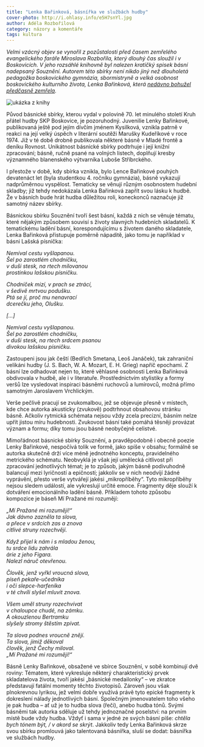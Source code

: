 ```yaml
---
title: "Lenka Bařinková, básnířka ve službách hudby"
cover-photo: http://i.ohlasy.info/e5H7snYl.jpg
author: Adéla Rozbořilová
category: názory a komentáře
tags: kultura
---
```


*Velmi vzácný objev se vynořil z pozůstalosti před časem zemřelého evangelického faráře Miroslava Rozbořila, který dlouhý čas sloužil i v Boskovicích. V jeho rozsáhlé knihovně byl nalezen kratičký spisek básní nadepsaný Souznění. Autorem této sbírky není nikdo jiný než dlouholetá pedagožka boskovického gymnázia, sbormistryně a velká osobnost boskovického kulturního života, Lenka Bařinková, která [nedávno bohužel předčasně zemřela](http://ohlasy.info/clanky/2015/12/lenka-odesla.html).*

<img src="http://i.ohlasy.info/e5H7snY.jpg" alt="ukázka z knihy" class="img-responsive img-popup" data-author="Adéla Rozbořilová">

Původ básnické sbírky, kterou vydal v polovině 70. let minulého století Kruh přátel hudby SKP Boskovice, je pozoruhodný. Juvenilie Lenky Bařinkové, publikovaná ještě pod jejím dívčím jménem Kysilková, vznikla patrně v reakci na její velký úspěch v literární soutěži Marušky Kudeříkové v roce 1974. Již v té době drobně publikovala některé básně v Mladé frontě a deníku Rovnost. Unikátnost básnické sbírky podtrhuje i její knižní zpracování; básně, ručně psané na volných listech, doplňují kresby významného blanenského výtvarníka Luboše Stříbrckého.

I přestože v době, kdy sbírka vznikla, bylo Lence Bařinkové pouhých devatenáct let (byla studentkou 4. ročníku gymnázia), básně vykazují nadprůměrnou vyspělost. Tematicky se věnují různým osobnostem hudební skladby; již tehdy nedokázala Lenka Bařinková zapřít svou lásku k hudbě. Že v básních bude hrát hudba důležitou roli, koneckonců naznačuje již samotný název sbírky.

Básnickou sbírku Souznění tvoří šest básní, každá z nich se věnuje tématu, které nějakým způsobem souvisí s životy slavných hudebních skladatelů. K tematickému ladění básní, korespondujícímu s životem daného skladatele, Lenka Bařinková přistupuje poměrně nápaditě, jako tomu je například v básni Lašská písnička: 

*Nemíval cestu vyšlapanou.  
Šel po zarostlém chodníčku,  
v duši stesk, na rtech milovanou  
prostinkou lašskou písničku.*

*Chodníček mizí, v prach se ztrácí,  
v šedivě mrtvou podušku.  
Ptá se jí, proč mu nenavrací  
dcerečku jeho, Olušku.*

*[…]*

*Nemíval cestu vyšlapanou.  
Šel po zarostlém chodníčku,  
v duši stesk, na rtech srdcem psanou  
divokou lašskou písničku.*

Zastoupeni jsou jak čeští (Bedřich Smetana, Leoš Janáček), tak zahraniční velikáni hudby (J. S. Bach, W. A. Mozart, E. H. Grieg) napříč epochami. Z básní lze odhadovat nejen to, které věhlasné osobnosti Lenka Bařinková obdivovala v hudbě, ale i v literatuře. Prostřednictvím stylistiky a formy veršů lze vysledovat inspiraci básněmi ruchovců a lumírovců, možná přímo samotným Jaroslavem Vrchlickým.

Verše pečlivě pracují se zvukomalbou, jež se objevuje přesně v místech, kde chce autorka akusticky (zvukově) podtrhnout obsahovou stránku básně. Ačkoliv rytmická schémata nejsou vždy zcela precizní, básním nelze upřít jistou míru hudebnosti. Zvukovost básní také pomáhá těsněji provázat význam a formu; díky tomu jsou básně neobyčejně celistvé.

Mimořádnost básnické sbírky Souznění, a pravděpodobně i obecně poezie Lenky Bařinkové, nespočívá tolik ve formě, jako spíše v obsahu; formálně se autorka skutečně drží více méně jednotného konceptu, pravidelného metrického schématu. Neobvyklá je však její umělecká citlivost při zpracování jednotlivých témat; je to způsob, jakým básně podivuhodně balancují mezi lyričností a epičností; jakkoliv se v nich neodvíjí žádné vyprávění, přesto verše vytvářejí jakési „mikropříběhy“. Tyto mikropříběhy nejsou sledem událostí, ale vykreslují určité emoce. Fragmenty děje slouží k dotváření emocionálního ladění básně. Příkladem tohoto způsobu kompozice je báseň Mí Pražané mi rozumějí:

*„Mí Pražané mi rozumějí!“  
Jak dávno zazněla ta slova,  
a přece v srdcích zas a znova  
citlivé struny rozechvějí.*

*Když přijel k nám i s mladou ženou,  
tu srdce lidu zahrála  
árie z jeho Figara.  
Nalezl náruč otevřenou.*

*Člověk, jenž vyřkl vroucná slova,  
píseň pekaře-učedníka  
i oči slepce-harfeníka  
v té chvíli slyšel mluvit znova.*

*Všem uměl struny rozechvívat  
v chaloupce chudé, na zámku.  
A okouzlenou Bertramku  
slyšely stromy štěstím zpívat.*

*Ta slova podnes vroucně znějí.  
Ta slova, jimiž děkoval  
člověk, jenž Čechy miloval.  
„Mí Pražané mi rozumějí!“*

Básně Lenky Bařinkové, obsažené ve sbírce Souznění, v sobě kombinují dvě roviny: Tématem, které vykresluje některý charakteristický prvek skladatelova života, tvoří jakési „básnické medailonky“ – ve zkratce představují fatální momenty těchto životopisů. Zároveň jsou však plnokrevnou lyrikou, jež velmi dobře využívá právě tyto epické fragmenty k dokreslení nálady jednotlivých básní. Společným jmenovatelem toho všeho je pak hudba – ať už je to hudba slova (řeči), anebo hudba tónů.	
Svými básněmi tak autorka sděluje už tehdy jednoznačné poselství: na prvním místě bude vždy hudba. Vždyť i sama v jedné ze svých básní píše: *chtěla bych tónem být, / v akord se skrýt*. Jakkoliv tedy Lenka Bařinková skrze svou sbírku promlouvá jako talentovaná básnířka, sluší se dodat: básnířka ve službách hudby.
